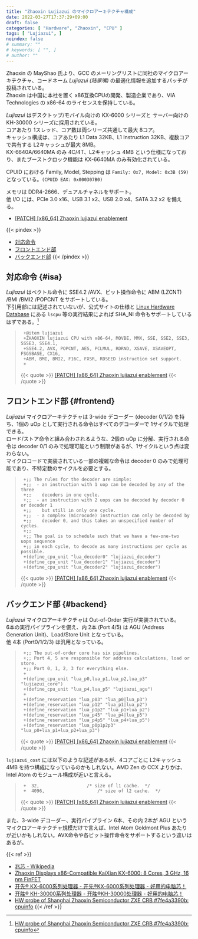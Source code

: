 ```yaml
---
title: "Zhaoxin Lujiazui のマイクロアーキテクチャ構成"
date: 2022-03-27T17:37:29+09:00
draft: false
categories: [ "Hardware", "Zhaoxin", "CPU" ]
tags: [ "Lujiazui", ]
noindex: false
# summary: ""
# keywords: [ "", ]
# author: ""
---
```


Zhaoxin の MayShao 氏より、GCC のメーリングリストに同社のマイクロアーキテクチャ、コードネーム *Lujiazui (陆家嘴)* の最適化情報を追加するパッチが投稿されている。  
Zhaoxin は中国に本社を置く x86互換CPUの開発、製造企業であり、VIA Technologies の x86-64 のライセンスを保持している。  

*Lujiazui* はデスクトップ/モバイル向けの KX-6000 シリーズと サーバー向けの KH-30000 シリーズに採用されている。  
コアあたり 1スレッド、コア数は両シリーズ共通して最大 8コア。  
キャッシュ構成は、コアあたり L1 Data 32KB、L1 Instruction 32KB、複数コアで共有する L2キャッシュが最大 8MB。  
KX-6640A/6640MA のみ 4C/4T、L2キャッシュ 4MB という仕様になっており、またブーストクロック機能は KX-6640MA のみ有効化されている。  

CPUID における Family, Model, Stepping は `Family: 0x7, Model: 0x3B (59)` となっている。`(CPUID EAX: 0x000307B0)`  

メモリは DDR4-2666、デュアルチャネルをサポート。  
他 I/O には、PCIe 3.0 x16、USB 3.1 x2、USB 2.0 x4、SATA 3.2 x2 を備える。  

* [[PATCH] [x86_64] Zhaoxin lujiazui enablement](https://gcc.gnu.org/pipermail/gcc-patches/2022-March/592269.html)

{{< pindex >}}
 * [対応命令](#isa)
 * [フロントエンド部](#frontend)
 * [バックエンド部](#backend)
{{< /pindex >}}

## 対応命令 {#isa}

*Lujiazui* はベクトル命令に SSE4.2 /AVX、ビット操作命令に ABM (LZCNT) /BMI /BMI2 /POPCNT をサポートしている。  
下引用部には記述されていないが、公式サイトの仕様と [Linux Hardware Database](https://linux-hardware.org/) にある `lscpu` 等の実行結果によれば SHA_NI 命令もサポートしているはずである。[^db]  

 > 		+@item lujiazui
 > 		+ZHAOXIN lujiazui CPU with x86-64, MOVBE, MMX, SSE, SSE2, SSE3, SSSE3, SSE4.1,
 > 		+SSE4.2, AVX, POPCNT, AES, PCLMUL, RDRND, XSAVE, XSAVEOPT, FSGSBASE, CX16,
 > 		+ABM, BMI, BMI2, F16C, FXSR, RDSEED instruction set support.
 > 		+
 >
 > {{< quote >}} [[PATCH] [x86_64] Zhaoxin lujiazui enablement](https://gcc.gnu.org/pipermail/gcc-patches/2022-March/592269.html) {{< /quote >}}

[^db]: [HW probe of Shanghai Zhaoxin Semiconductor ZXE CRB #7fe4a3390b: cpuinfo](https://linux-hardware.org/?probe=7fe4a3390b&log=cpuinfo)

## フロントエンド部 {#frontend}

*Lujiazui* マイクロアーキテクチャは 3-wide デコーダー (decoder 0/1/2) を持ち、1個の uOp として実行される命令はすべてのデコーダーで 1サイクルで処理できる。  
ロード/ストア命令と組み合わされるような、2個の uOp に分解、実行される命令は decoder 0/1 のみで処理可能という制限があるが、1サイクルという点は変わらない。  
マイクロコードで実装されている一部の複雑な命令は decoder 0 のみで処理可能であり、不特定数のサイクルを必要とする。  

 > 		+;; The rules for the decoder are simple:
 > 		+;;  - an instruction with 1 uop can be decoded by any of the three
 > 		+;;    decoders in one cycle.
 > 		+;;  - an instruction with 2 uops can be decoded by decoder 0 or decoder 1
 > 		+;;    but still in only one cycle.
 > 		+;;  - a complex (microcode) instruction can only be decoded by
 > 		+;;    decoder 0, and this takes an unspecified number of cycles.
 > 		+;;
 > 		+;; The goal is to schedule such that we have a few-one-two uops sequence
 > 		+;; in each cycle, to decode as many instructions per cycle as possible.
 > 		+(define_cpu_unit "lua_decoder0" "lujiazui_decoder")
 > 		+(define_cpu_unit "lua_decoder1" "lujiazui_decoder")
 > 		+(define_cpu_unit "lua_decoder2" "lujiazui_decoder")
 >
 > {{< quote >}} [[PATCH] [x86_64] Zhaoxin lujiazui enablement](https://gcc.gnu.org/pipermail/gcc-patches/2022-March/592269.html) {{< /quote >}}

## バックエンド部 {#backend}

*Lujiazui* マイクロアーキテクチャは Out-of-Order 実行が実装されている。  
6本の実行パイプラインを備え、内 2本 (Port 4/5) は AGU (Address Generation Unit)、Load/Store Unit となっている。  
他 4本 (Port0/1/2/3) は汎用となっている。  

 > 		+;; The out-of-order core has six pipelines.
 > 		+;; Port 4, 5 are responsible for address calculations, load or store.
 > 		+;; Port 0, 1, 2, 3 for everything else.
 > 		+
 > 		+(define_cpu_unit "lua_p0,lua_p1,lua_p2,lua_p3" "lujiazui_core")
 > 		+(define_cpu_unit "lua_p4,lua_p5" "lujiazui_agu")
 > 		+
 > 		+(define_reservation "lua_p03" "lua_p0|lua_p3")
 > 		+(define_reservation "lua_p12" "lua_p1|lua_p2")
 > 		+(define_reservation "lua_p1p2" "lua_p1+lua_p2")
 > 		+(define_reservation "lua_p45" "lua_p4|lua_p5")
 > 		+(define_reservation "lua_p4p5" "lua_p4+lua_p5")
 > 		+(define_reservation "lua_p0p1p2p3" "lua_p0+lua_p1+lua_p2+lua_p3")
 >
 > {{< quote >}} [[PATCH] [x86_64] Zhaoxin lujiazui enablement](https://gcc.gnu.org/pipermail/gcc-patches/2022-March/592269.html) {{< /quote >}}

`lujiazui_cost` には以下のような記述があるが、4コアごとに L2キャッシュ 4MB を持つ構成になっているのかもしれない。AMD Zen の CCX よりかは、Intel Atom のモジュール構成が近いと言える。  

 > 		+  32,				  	/* size of l1 cache.  */
 > 		+  4096,					/* size of l2 cache.  */
 >
 > {{< quote >}} [[PATCH] [x86_64] Zhaoxin lujiazui enablement](https://gcc.gnu.org/pipermail/gcc-patches/2022-March/592269.html) {{< /quote >}}

また、3-wide デコーダー、実行パイプライン 6本、その内 2本が AGU というマイクロアーキテクチャ規模だけで言えば、Intel Atom Goldmont Plus あたりが近いかもしれない。AVX命令や各ビット操作命令をサポートするという違いはあるが。  

{{< ref >}}
 * [兆芯 - Wikipedia](https://ja.wikipedia.org/wiki/%E5%85%86%E8%8A%AF)
 * [Zhaoxin Displays x86-Compatible KaiXian KX-6000: 8 Cores, 3 GHz, 16 nm FinFET](https://www.anandtech.com/show/13388/zhaoxin-shows-x86-compatible-kaixian-kx6000)
 * [开先® KX-6000系列处理器 - 开先®KX-6000系列处理器 - 好用的电脑芯！](https://www.zhaoxin.com/prod_view.aspx?nid=3&typeid=129&id=327)
 * [开胜® KH-30000系列处理器 - 开胜®KH-30000处理器 - 好用的电脑芯！](https://www.zhaoxin.com/prod_view.aspx?nid=3&typeid=95&id=322)
 * [HW probe of Shanghai Zhaoxin Semiconductor ZXE CRB #7fe4a3390b: cpuinfo](https://linux-hardware.org/?probe=7fe4a3390b&log=cpuinfo)
{{< /ref >}}

